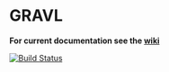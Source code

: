 # GRAVL

**For current documentation see the [wiki](https://github.com/olinrobotics/Tractor/wiki)**

[![Build Status](https://travis-ci.org/olinrobotics/gravl.svg?branch=master)](https://travis-ci.org/olinrobotics/gravl)

